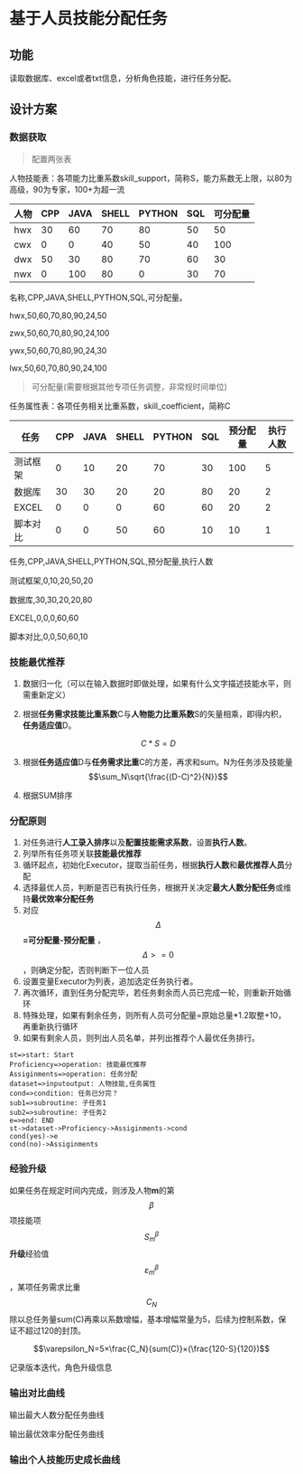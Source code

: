 # 基于人员技能分配任务

## 功能 

读取数据库、excel或者txt信息，分析角色技能，进行任务分配。

## 设计方案

### 数据获取

> 配置两张表

人物技能表：各项能力比重系数skill_support，简称S，能力系数无上限，以80为高级，90为专家，100+为超一流

| 人物 | CPP  | JAVA | SHELL | PYTHON | SQL  | 可分配量 |
| ---- | ---- | ---- | ----- | ------ | ---- | -------- |
| hwx  | 30   | 60   | 70    | 80     | 50   | 50       |
| cwx  | 0    | 0    | 40    | 50     | 40   | 100      |
| dwx  | 50   | 30   | 80    | 70     | 60   | 30       |
| nwx  | 0    | 100  | 80    | 0      | 30   | 70       |

名称,CPP,JAVA,SHELL,PYTHON,SQL,可分配量。

hwx,50,60,70,80,90,24,50

zwx,50,60,70,80,90,24,100

ywx,50,60,70,80,90,24,30

lwx,50,60,70,80,90,24,100

> 可分配量(需要根据其他专项任务调整，非常规时间单位)

任务属性表：各项任务相关比重系数，skill_coefficient，简称C

| 任务     | CPP  | JAVA | SHELL | PYTHON | SQL  | 预分配量 | 执行人数 |
| -------- | ---- | ---- | ----- | ------ | ---- | -------- | -------- |
| 测试框架 | 0    | 10   | 20    | 70     | 30   | 100      | 5        |
| 数据库   | 30   | 30   | 20    | 20     | 80   | 20       | 2        |
| EXCEL    | 0    | 0    | 0     | 60     | 60   | 20       | 2        |
| 脚本对比 | 0    | 0    | 50    | 60     | 10   | 10       | 1        |

任务,CPP,JAVA,SHELL,PYTHON,SQL,预分配量,执行人数

测试框架,0,10,20,50,20

数据库,30,30,20,20,80

EXCEL,0,0,0,60,60

脚本对比,0,0,50,60,10



### 技能最优推荐
1. 数据归一化（可以在输入数据时即做处理，如果有什么文字描述技能水平，则需重新定义）

2. 根据**任务需求技能比重系数**C与**人物能力比重系数**S的矢量相乘，即得内积，**任务适应值**D。

   $$C*S=D​$$

3. 根据**任务适应值**D与**任务需求比重**C的方差，再求和sum。N为任务涉及技能量
     $$\sum_N\sqrt{\frac{(D-C)^2}{N}}​$$

4. 根据SUM排序

### 分配原则

1. 对任务进行**人工录入排序**以及**配置技能需求系数**，设置**执行人数**。
2. 列举所有任务项关联**技能最优推荐**
3. 循环起点，初始化Executor，提取当前任务，根据**执行人数**和**最优推荐人员**分配
4. 选择最优人员，判断是否已有执行任务，根据开关决定**最大人数分配任务**或维持**最优效率分配任务**
5. 对应$$\Delta$$**=可分配量-预分配量** ，$$\Delta>=0$$，则确定分配，否则判断下一位人员
6. 设置变量Executor为列表，追加选定任务执行者。
7. 再次循环，直到任务分配完毕，若任务剩余而人员已完成一轮，则重新开始循环
8. 特殊处理，如果有剩余任务，则所有人员可分配量=原始总量*1.2取整+10，再重新执行循环
9. 如果有剩余人员，则列出人员名单，并列出推荐个人最优任务排行。

```flow
st=>start: Start
Proficiency=>operation: 技能最优推荐
Assiginments=>operation: 任务分配
dataset=>inputoutput: 人物技能,任务属性
cond=>condition: 任务已分完？
sub1=>subroutine: 子任务1
sub2=>subroutine: 子任务2
e=>end: END
st->dataset->Proficiency->Assiginments->cond
cond(yes)->e
cond(no)->Assiginments
```



### 经验升级

如果任务在规定时间内完成，则涉及人物**m**的第$$\beta$$项技能项$$S_m^\beta$$**升级**经验值$$\varepsilon_m^\beta$$，某项任务需求比重$$C_N$$除以总任务量sum(C)再乘以系数增幅，基本增幅常量为5，后续为控制系数，保证不超过120的封顶。

$$\varepsilon_N=5×\frac{C_N}{sum(C)}×(\frac{120-S}{120})​$$

记录版本迭代，角色升级信息

### 输出对比曲线

输出最大人数分配任务曲线

输出最优效率分配任务曲线

### 输出个人技能历史成长曲线





